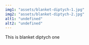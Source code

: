 ```yaml
---
img1: "assets/blanket-diptych-1.jpg"
img2: "assets/blanket-diptych-2.jpg"
alt1: "undefined"
alt2: "undefined" 
---
```

This is blanket diptych one
